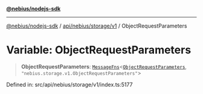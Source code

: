 [**@nebius/nodejs-sdk**](../../../../../README.md)

***

[@nebius/nodejs-sdk](../../../../../README.md) / [api/nebius/storage/v1](../README.md) / ObjectRequestParameters

# Variable: ObjectRequestParameters

> **ObjectRequestParameters**: [`MessageFns`](../../../../../runtime/protos/core/interfaces/MessageFns.md)\<[`ObjectRequestParameters`](../interfaces/ObjectRequestParameters.md), `"nebius.storage.v1.ObjectRequestParameters"`\>

Defined in: src/api/nebius/storage/v1/index.ts:5177
